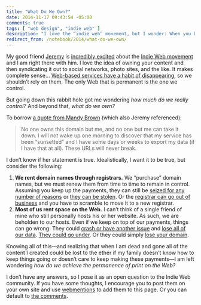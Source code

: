 ```yaml
---
title: "What Do We Own?"
date: 2014-11-17 09:43:54 -05:00
comments: true
tags: [ "web design", "indie web" ]
description: "I love the “indie web” movement, but I wonder: When you begin to assert ownership over your content, how far do you go?"
redirect_from: /notebook/2014/what-do-we-own/
---
```


My good friend [Jeremy](http://adactio.com) is [incredibly excited](https://adactio.com/journal/6801) about the [Indie Web movement](http://indiewebcamp.com/) and I am right there with him. I love the idea of owning your content and then syndicating it out to social networks, photo sites, and the like. It makes complete sense… [Web-based services have a habit of disappearing](http://www.gyford.com/phil/writing/2009/04/28/geocities.php), so we shouldn’t rely on them. The only Web that is permanent is the one we control.

<!-- more -->

But going down this rabbit hole got me wondering _how much do we really control?_ And beyond that, _what do we own?_

To borrow [a quote from Mandy Brown](http://aworkinglibrary.com/writing/index-cards/) (which also Jeremy referenced):

> No one owns this domain but me, and no one but me can take it down. I will not wake up one morning to discover that my service has been “sunsetted” and I have some days or weeks to export my data (if I have that at all). These URLs will never break.

I don’t know if her statement is true. Idealistically, I want it to be true, but consider the following:

1. **We rent domain names through registrars.** We “purchase” domain names, but we must renew them from time to time to remain in control. Assuming you keep up the payments, they can still be [seized for any number of reasons](http://www.wired.com/2012/03/feds-seize-foreign-sites/) or [they can be stolen](https://en.wikipedia.org/wiki/Domain_hijacking). Or the [registrar can go out of business](https://en.wikipedia.org/wiki/RegisterFly) and you have to scramble to move it to a new registrar.
2. **Most of us rent space on the Web.** I can’t think of a single friend of mine who still personally hosts his or her website. As such, we are beholden to our hosts. Even if we keep on top of our payments, things can go wrong: They could [crash or have another issue](https://wordpress.org/support/topic/acenet-hosting-crashed-and-lost-all-my-data-what-do-i-do-now) and [lose all of our data](http://www.startupsmart.com.au/technology/crazy-domains-loses-web-hosting-data-as-startups-suffer/2014051912326.html). [They could go under](http://www.danrichard.com/2014/03/30/p2lhosting-is-now-closed-thank-you-everyone/). Or they could simply [lose your domain](http://webdesignfromscratch.com/blog/how-123reg-almost-crippled-my-business/).

Knowing all of this—and realizing that when I am dead and gone all of the content I created could be lost to the ether if my family doesn’t know how to keep things going or doesn’t care to keep making these payments—I am left wondering _how do we achieve the permanence of print on the Web?_

I don’t have any answers, so I pose it as an open question to the Indie Web community. If you have some thoughts, I encourage you to post them on your own site and use [webmentions](http://indiewebcamp.com/webmention) to add them to this page. Or you can default to [the comments](#disqus).

